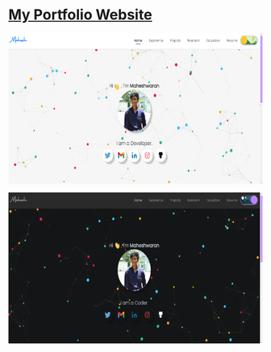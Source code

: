 <h1> <a href="https://MaheshwaranCV.github.io/Portfolio">My Portfolio Website </a> </h1>

<img
              src="assets/images/snapshot1.png"
              alt=""
              height="300"
              width="550"
            />
          
<img
              src="assets/images/snapshot2.png"
              alt=""
              height="300"
              width="550"
            />